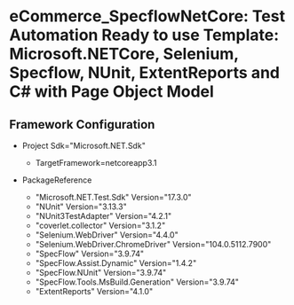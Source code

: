 # eCommerce_SpecflowNetCore: Test Automation Ready to use Template: Microsoft.NETCore, Selenium, Specflow, NUnit, ExtentReports and C# with Page Object Model
## Framework Configuration

- Project Sdk="Microsoft.NET.Sdk"
    - TargetFramework=netcoreapp3.1
- PackageReference
    
    - "Microsoft.NET.Test.Sdk" Version="17.3.0" 
    - "NUnit" Version="3.13.3" 
    - "NUnit3TestAdapter" Version="4.2.1" 
    - "coverlet.collector" Version="3.1.2"
    - "Selenium.WebDriver" Version="4.4.0" 
    - "Selenium.WebDriver.ChromeDriver" Version="104.0.5112.7900" 
    - "SpecFlow" Version="3.9.74" 
    - "SpecFlow.Assist.Dynamic" Version="1.4.2" 
    - "SpecFlow.NUnit" Version="3.9.74" 
    - "SpecFlow.Tools.MsBuild.Generation" Version="3.9.74" 
    - "ExtentReports" Version="4.1.0" 
